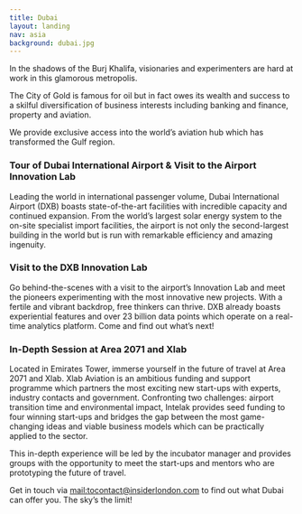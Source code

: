```yaml
---
title: Dubai
layout: landing
nav: asia
background: dubai.jpg
---
```


In the shadows of the Burj Khalifa, visionaries and experimenters are hard at work in this glamorous metropolis.

The City of Gold is famous for oil but in fact owes its wealth and success to a skilful diversification of business interests including banking and finance, property and aviation.

We provide exclusive access into the world’s aviation hub which has transformed the Gulf region.

### Tour of Dubai International Airport & Visit to the Airport Innovation Lab

Leading the world in international passenger volume, Dubai International Airport (DXB) boasts state-of-the-art facilities with incredible capacity and continued expansion. From the world’s largest solar energy system to the on-site specialist import facilities, the airport is not only the second-largest building in the world but is run with remarkable efficiency and amazing ingenuity.

### Visit to the DXB Innovation Lab

Go behind-the-scenes with a visit to the airport’s Innovation Lab and meet the pioneers experimenting with the most innovative new projects. With a fertile and vibrant backdrop, free thinkers can thrive. DXB already boasts experiential features and over 23 billion data points which operate on a real-time analytics platform. Come and find out what’s next!

### In-Depth Session at Area 2071 and Xlab
Located in Emirates Tower, immerse yourself in the future of travel at Area 2071 and Xlab. Xlab Aviation is an ambitious funding and support programme which partners the most exciting new start-ups with experts, industry contacts and government. Confronting two challenges: airport transition time and environmental impact, Intelak provides seed funding to four winning start-ups and bridges the gap between the most game-changing ideas and viable business models which can be practically applied to the sector.

This in-depth experience will be led by the incubator manager and provides groups with the opportunity to meet the start-ups and mentors who are prototyping the future of travel.

Get in touch via [mail:tocontact@insiderlondon.com](contact@insiderlondon.com) to find out what Dubai can offer you. The sky’s the limit!
